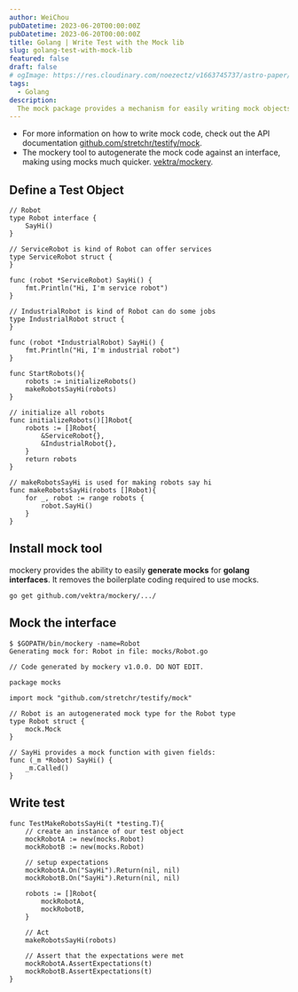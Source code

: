 ```yaml
---
author: WeiChou
pubDatetime: 2023-06-20T00:00:00Z
pubDatetime: 2023-06-20T00:00:00Z
title: Golang | Write Test with the Mock lib
slug: golang-test-with-mock-lib
featured: false
draft: false
# ogImage: https://res.cloudinary.com/noezectz/v1663745737/astro-paper/astropaper-x-forestry-og_kqfwp0.png
tags:
  - Golang
description:
  The mock package provides a mechanism for easily writing mock objects that can be used in place of real objects when writing test code.
---
```


- For more information on how to write mock code, check out the API documentation [github.com/stretchr/testify/mock](https://godoc.org/github.com/stretchr/testify/mock).
- The mockery tool to autogenerate the mock code against an interface, making using mocks much quicker. [vektra/mockery](https://github.com/vektra/mockery).

## Define a Test Object
```
// Robot
type Robot interface {
	SayHi()
}

// ServiceRobot is kind of Robot can offer services
type ServiceRobot struct {
}

func (robot *ServiceRobot) SayHi() {
	fmt.Println("Hi, I'm service robot")
}

// IndustrialRobot is kind of Robot can do some jobs
type IndustrialRobot struct {
}

func (robot *IndustrialRobot) SayHi() {
	fmt.Println("Hi, I'm industrial robot")
}

func StartRobots(){
	robots := initializeRobots()
	makeRobotsSayHi(robots)
}

// initialize all robots
func initializeRobots()[]Robot{
	robots := []Robot{
		&ServiceRobot{},
		&IndustrialRobot{},
	}
	return robots
}

// makeRobotsSayHi is used for making robots say hi
func makeRobotsSayHi(robots []Robot){
	for _, robot := range robots {
		robot.SayHi()
	}
}
```

## Install mock tool

mockery provides the ability to easily **generate mocks** for **golang interfaces**. It removes the boilerplate coding required to use mocks.

`go get github.com/vektra/mockery/.../`

## Mock the interface

```
$ $GOPATH/bin/mockery -name=Robot
Generating mock for: Robot in file: mocks/Robot.go

```

```
// Code generated by mockery v1.0.0. DO NOT EDIT.

package mocks

import mock "github.com/stretchr/testify/mock"

// Robot is an autogenerated mock type for the Robot type
type Robot struct {
	mock.Mock
}

// SayHi provides a mock function with given fields:
func (_m *Robot) SayHi() {
	_m.Called()
}

```

## Write test

```
func TestMakeRobotsSayHi(t *testing.T){
	// create an instance of our test object
	mockRobotA := new(mocks.Robot)
	mockRobotB := new(mocks.Robot)

	// setup expectations
	mockRobotA.On("SayHi").Return(nil, nil)
	mockRobotB.On("SayHi").Return(nil, nil)

	robots := []Robot{
		mockRobotA,
		mockRobotB,
	}

	// Act
	makeRobotsSayHi(robots)

	// Assert that the expectations were met
	mockRobotA.AssertExpectations(t)
	mockRobotB.AssertExpectations(t)
}

```
